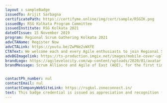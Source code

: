 ```yaml
--- 
layout : sampleBadge 
issuedTo: Arijit Sarbagna
certificatePath: https://certifyme.online/img/cert/sample/RSGIK.png
issuedBy: RSG Kolkata Program Committee
issuedInstitute: RSG Kolkata 2021
dateOfIssue: 15 November 2019
program: Regional Scrum Gathering Kolkata 2021
advCTAName: Register Now
advCTALink: https://youtu.be/ZwPNe2vWXfE
CTAText: We welcome each and every Agile enthusiasts to join Regional Scrum Gathering Kolkata 
advBGImagelink: https://ts-production.imgix.net/images/mobile-cover-uploaded/17849127-bf08-4c37-bad1-0a31efb04708.jpg 
brandLogo: https://agilevelocity.com/wp-content/uploads/2020/01/avatar.jpg
brandMessage: Scrum Alliance and Agile of East (AOE), for the first time in the history of West Bengal, are hosting the biggest Agile and Scrum gathering in the region. Kolkata is going to witness an extravaganza on Agile events, speeches, games, networking and much more.


contactPh_number: nul
contactEmail: nul
contactCompanyWebSiteLink: https://rsgkol.zoneconnect.in/
text: This badge credential is issued as appreciation and recognition for being a speaker in Regional Scrum Gathering Kolkata 2021
--- 
```

